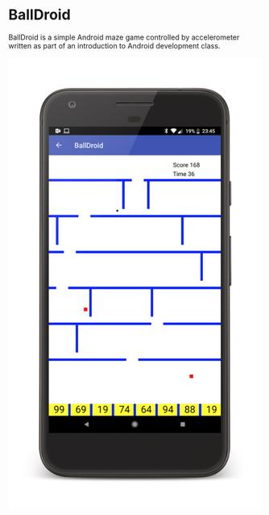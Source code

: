 # BallDroid
BallDroid is a simple Android maze game controlled by accelerometer written as part of an introduction to Android development class.

![Screenshot](./report/BallDroid_Device_Screen.png)
